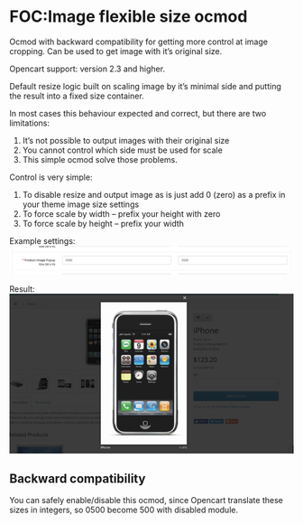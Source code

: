 # FOC:Image flexible size ocmod

Ocmod with backward compatibility for getting more control at image cropping. Can be used to get image with it’s original size.

Opencart support: version 2.3 and higher.

Default resize logic built on scaling image by it’s minimal side and putting the result into a fixed size container.

In most cases this behaviour expected and correct, but there are two limitations:

1. It’s not possible to output images with their original size
1. You cannot control which side must be used for scale
1. This simple ocmod solve those problems.

Control is very simple:

1. To disable resize and output image as is just add 0 (zero) as a prefix in your theme image size settings
1. To force scale by width – prefix your height with zero
1. To force scale by height – prefix your width

Example settings:
![Example settings](./repo_images/example_settings.png)

Result:
![Example result](./repo_images/example_result.png)

## Backward compatibility

You can safely enable/disable this ocmod, since Opencart translate these sizes in integers, so 0500 become 500 with disabled module.